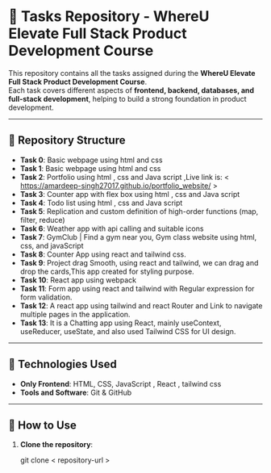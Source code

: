 # 📌 Tasks Repository - WhereU Elevate Full Stack Product Development Course

This repository contains all the tasks assigned during the **WhereU Elevate Full Stack Product Development Course**.  
Each task covers different aspects of **frontend, backend, databases, and full-stack development**, helping to build a strong foundation in product development.

---

## 📂 Repository Structure

- **Task 0**:   Basic webpage using html and css
- **Task 1**:   Basic webpage using html and css
- **Task 2**:   Portfolio using html , css and Java script ,Live link is: < https://amardeep-singh27017.github.io/portfolio_website/ >
- **Task 3**:   Counter app with flex box using html , css and Java script
- **Task 4**:   Todo list using html , css and Java script
- **Task 5**:   Replication and custom definition of high-order functions (map, filter, reduce)
- **Task 6**:   Weather app with api calling and suitable icons
- **Task 7**:   GymClub | Find a gym near you, Gym class website using html, css, and javaScript
- **Task 8**:   Counter App using react and tailwind css.
- **Task 9**:   Project drag Smooth, using react and tailwind, we can drag and drop the cards,This app created for styling purpose.
- **Task 10**:  React app using webpack
- **Task 11**:  Form app using react and tailwind with Regular expression for form validation. 
- **Task 12**:  A react app using tailwind and react Router and Link to navigate multiple pages in the application.
- **Task 13**:  It is a Chatting app using React, mainly useContext, useReducer, useState, and also used Tailwind CSS for UI design.

---

## 🚀 Technologies Used

- **Only Frontend**: HTML, CSS, JavaScript , React , tailwind css
- **Tools and Software**: Git & GitHub  

---

## 📢 How to Use

1. **Clone the repository**:

    git clone < repository-url >

